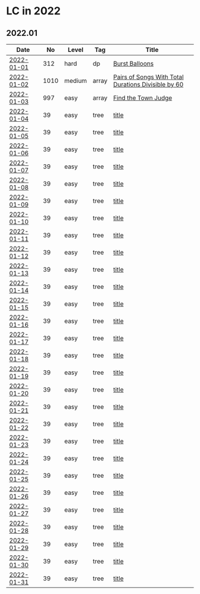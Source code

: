 # LC in 2022

## 2022.01

| Date                   | No   | Level  | Tag   | Title                                                                                                                                     |
| ---------------------- | ---- | ------ | ----- | ----------------------------------------------------------------------------------------------------------------------------------------- |
| [2022-01-01](01/01.md) | 312  | hard   | dp    | [Burst Balloons](https://leetcode.com/problems/burst-balloons/)                                                                           |
| [2022-01-02](01/02.md) | 1010 | medium | array | [Pairs of Songs With Total Durations Divisible by 60](https://leetcode.com/problems/pairs-of-songs-with-total-durations-divisible-by-60/) |
| [2022-01-03](01/03.md) | 997  | easy   | array | [Find the Town Judge](https://leetcode.com/problems/find-the-town-judge/)                                                                 |
| [2022-01-04](01/04.md) | 39   | easy   | tree  | [title](url)                                                                                                                              |
| [2022-01-05](01/05.md) | 39   | easy   | tree  | [title](url)                                                                                                                              |
| [2022-01-06](01/06.md) | 39   | easy   | tree  | [title](url)                                                                                                                              |
| [2022-01-07](01/07.md) | 39   | easy   | tree  | [title](url)                                                                                                                              |
| [2022-01-08](01/08.md) | 39   | easy   | tree  | [title](url)                                                                                                                              |
| [2022-01-09](01/09.md) | 39   | easy   | tree  | [title](url)                                                                                                                              |
| [2022-01-10](01/10.md) | 39   | easy   | tree  | [title](url)                                                                                                                              |
| [2022-01-11](01/11.md) | 39   | easy   | tree  | [title](url)                                                                                                                              |
| [2022-01-12](01/12.md) | 39   | easy   | tree  | [title](url)                                                                                                                              |
| [2022-01-13](01/13.md) | 39   | easy   | tree  | [title](url)                                                                                                                              |
| [2022-01-14](01/14.md) | 39   | easy   | tree  | [title](url)                                                                                                                              |
| [2022-01-15](01/15.md) | 39   | easy   | tree  | [title](url)                                                                                                                              |
| [2022-01-16](01/16.md) | 39   | easy   | tree  | [title](url)                                                                                                                              |
| [2022-01-17](01/17.md) | 39   | easy   | tree  | [title](url)                                                                                                                              |
| [2022-01-18](01/18.md) | 39   | easy   | tree  | [title](url)                                                                                                                              |
| [2022-01-19](01/19.md) | 39   | easy   | tree  | [title](url)                                                                                                                              |
| [2022-01-20](01/20.md) | 39   | easy   | tree  | [title](url)                                                                                                                              |
| [2022-01-21](01/21.md) | 39   | easy   | tree  | [title](url)                                                                                                                              |
| [2022-01-22](01/22.md) | 39   | easy   | tree  | [title](url)                                                                                                                              |
| [2022-01-23](01/23.md) | 39   | easy   | tree  | [title](url)                                                                                                                              |
| [2022-01-24](01/24.md) | 39   | easy   | tree  | [title](url)                                                                                                                              |
| [2022-01-25](01/25.md) | 39   | easy   | tree  | [title](url)                                                                                                                              |
| [2022-01-26](01/26.md) | 39   | easy   | tree  | [title](url)                                                                                                                              |
| [2022-01-27](01/27.md) | 39   | easy   | tree  | [title](url)                                                                                                                              |
| [2022-01-28](01/28.md) | 39   | easy   | tree  | [title](url)                                                                                                                              |
| [2022-01-29](01/29.md) | 39   | easy   | tree  | [title](url)                                                                                                                              |
| [2022-01-30](01/30.md) | 39   | easy   | tree  | [title](url)                                                                                                                              |
| [2022-01-31](01/31.md) | 39   | easy   | tree  | [title](url)                                                                                                                              |
